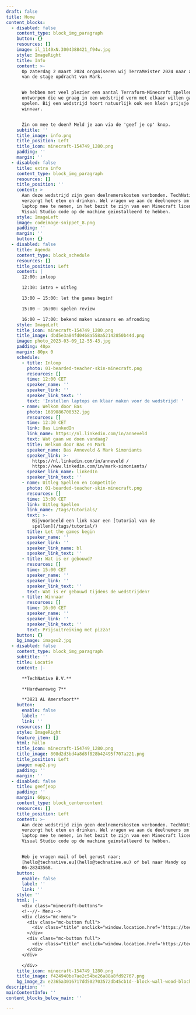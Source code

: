 ```yaml
---
draft: false
title: Home
content_blocks:
  - disabled: false
    content_type: block_img_paragraph
    button: {}
    resources: []
    image: il_1140xN.3004388421_f94w.jpg
    style: ImageRight
    title: Info
    content: >-
      Op zaterdag 2 maart 2024 organiseren wij TerraMeister 2024 naar aanleiding
      van de stage opdracht van Mark. 


      We hebben met veel plezier een aantal Terraform-Minecraft spellen
      ontworpen die we graag in een wedstrijd vorm met elkaar willen gaan
      spelen. Bij een wedstrijd hoort natuurlijk ook een klein prijsje voor de
      winnaar.


      Zin om mee te doen? Meld je aan via de 'geef je op' knop. 
    subtitle: ''
    title_image: info.png
    title_position: Left
    title_icon: minecraft-154749_1280.png
    padding: ''
    margin: ''
  - disabled: false
    title: extra info
    content_type: block_img_paragraph
    resources: []
    title_position: ''
    content: >
      Aan deze wedstrijd zijn geen deelnemerskosten verbonden. TechNative
      verzorgt het eten en drinken. Wel vragen we aan de deelnemers om eigen
      laptop mee te nemen, in het bezit te zijn van een Minecraft licentie en
      Visual Studio code op de machine geïnstalleerd te hebben. 
    style: ImageLeft
    image: codeimage-snippet_8.png
    padding: ''
    margin: ''
    button: {}
  - disabled: false
    title: Agenda
    content_type: block_schedule
    resources: []
    title_position: Left
    content: |
      12:00: inloop

      12:30: intro + uitleg

      13:00 – 15:00: let the games begin! 

      15:00 – 16:00: spelen review

      16:00 – 17:00: bekend maken winnaars en afronding
    style: ImageLeft
    title_icon: minecraft-154749_1280.png
    title_image: dbd5e3a84fd0468a558a52142850b44d.png
    image: photo_2023-03-09_12-55-43.jpg
    padding: 40px
    margin: 80px 0
    schedule:
      - title: Inloop
        photo: 01-bearded-teacher-skin-minecraft.png
        resources: []
        time: 12:00 CET
        speaker_name: ''
        speaker_link: ''
        speaker_link_text: ''
        text: 'Instellen laptops en klaar maken voor de wedstrijd! '
      - name: Welkom door Bas
        photo: 1689086700332.jpg
        resources: []
        time: 12:30 CET
        link: Bas LinkedIn
        link_name: https://nl.linkedin.com/in/anneveld
        text: Wat gaan we doen vandaag?
        title: Welkom door Bas en Mark
        speaker_name: Bas Anneveld & Mark Simoniants
        speaker_link: >-
          https://nl.linkedin.com/in/anneveld /
          https://www.linkedin.com/in/mark-simoniants/
        speaker_link_name: linkedIn
        speaker_link_text: ''
      - name: Uitleg Spellen en Competitie
        photo: 01-bearded-teacher-skin-minecraft.png
        resources: []
        time: 13:00 CET
        link: Uitleg Spellen
        link_name: /tags/tutorials/
        text: >-
          Bijvoorbeeld een link naar een [tutorial van de
          spellen](/tags/tutorial/)
        title: Let the games begin
        speaker_name: ''
        speaker_link: ''
        speaker_link_name: bl
        speaker_link_text: ''
      - title: Wat is er gebouwd?
        resources: []
        time: 15:00 CET
        speaker_name: ''
        speaker_link: ''
        speaker_link_text: ''
        text: Wat is er gebouwd tijdens de wedstrijden?
      - title: Winnaar
        resources: []
        time: 16:00 CET
        speaker_name: ''
        speaker_link: ''
        speaker_link_text: ''
        text: Prijsuitreiking met pizza!
    button: {}
    bg_image: images2.jpg
  - disabled: false
    content_type: block_img_paragraph
    subtitle: ''
    title: Locatie
    content: |-

      **TechNative B.V.**

      **Hardwareweg 7**

      **3821 AL Amersfoort**
    button:
      enable: false
      label: ''
      link: ''
    resources: []
    style: ImageRight
    feature_item: []
    html: hallo
    title_icon: minecraft-154749_1280.png
    title_image: 808d2d3bd4a8d8f828b42495f707a221.png
    title_position: Left
    image: map2.png
    padding: ''
    margin: ''
  - disabled: false
    title: geefjeop
    padding: ''
    margin: 60px;
    content_type: block_centercontent
    resources: []
    title_position: Left
    content: >-
      Aan deze wedstrijd zijn geen deelnemerskosten verbonden. TechNative
      verzorgt het eten en drinken. Wel vragen we aan de deelnemers om eigen
      laptop mee te nemen, in het bezit te zijn van een Minecraft licentie en
      Visual Studio code op de machine geïnstalleerd te hebben.


      Heb je vragen mail of bel gerust naar;
      [hello@technative.eu](hello@technative.eu) of bel naar Mandy op
      06-28243568.
    button:
      enable: false
      label: ''
      link: ''
    style: ''
    html: |-
      <div class="minecraft-buttons">
      <!--//- Menu-->
      <div class="mc-menu">
        <div class="mc-button full">
          <div class="title" onclick="window.location.href='https://technative.eu/pages/minecraft-terraform-event-2024/';">Singleplayer</div>
        </div>
        <div class="mc-button full">
          <div class="title" onclick="window.location.href='https://technative.eu/pages/minecraft-terraform-event-2024/';">Multiplayer</div>
        </div>
      </div>

      </div>
    title_icon: minecraft-154749_1280.png
    title_image: f424940be7ae2c54be26a88a8fd92767.png
    bg_image_2: e2365a3016717dd502703572db45cb1d--block-wall-wood-blocks.jpg
description: ''
mainContentInfo: ''
content_blocks_below_main: ''

---
```












































































